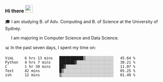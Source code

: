 ### Hi there <a href="#"><img src="https://media.giphy.com/media/hvRJCLFzcasrR4ia7z/giphy.gif" width="25px"></a>

🎓 I am studying B. of Adv. Computing and B. of Science at the University of Sydney.

     I am majoring in Computer Science and Data Science.

📊 In the past seven days, I spent my time on:
<!--START_SECTION:waka-->
```text
VimL     6 hrs 13 mins   ███████████▒░░░░░░░░░░░░░   45.64 % 
Python   4 hrs 7 mins    ███████▓░░░░░░░░░░░░░░░░░   30.21 % 
C        1 hr 30 mins    ██▓░░░░░░░░░░░░░░░░░░░░░░   11.07 % 
Text     42 mins         █▒░░░░░░░░░░░░░░░░░░░░░░░   05.25 % 
zsh      12 mins         ▒░░░░░░░░░░░░░░░░░░░░░░░░   01.49 % 
```
<!--END_SECTION:waka-->
